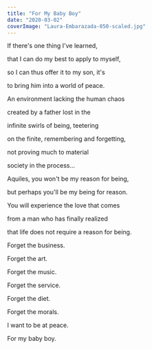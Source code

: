 ```yaml
---
title: "For My Baby Boy"
date: "2020-03-02"
coverImage: "Laura-Embarazada-050-scaled.jpg"
---
```


If there's one thing I've learned,

that I can do my best to apply to myself,

so I can thus offer it to my son, it's

to bring him into a world of peace.

An environment lacking the human chaos

created by a father lost in the

infinite swirls of being, teetering

on the finite, remembering and forgetting,

not proving much to material

society in the process...

Aquiles, you won't be my reason for being,

but perhaps you'll be my being for reason.

You will experience the love that comes

from a man who has finally realized

that life does not require a reason for being.

Forget the business.

Forget the art.

Forget the music.

Forget the service.

Forget the diet.

Forget the morals.

I want to be at peace.

For my baby boy.
